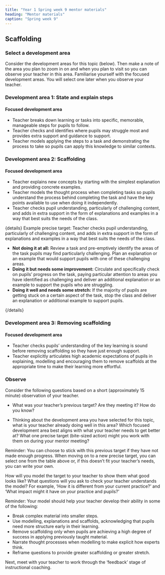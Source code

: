 ```yaml
---
title: "Year 1 Spring week 9 mentor materials"
heading: "Mentor materials"
caption: "Spring week 9"
---
```


## Scaffolding

### Select a development area

Consider the development areas for this topic (below). Then make a note of the area you plan to zoom in on and when you plan to visit so you can observe your teacher in this area. Familiarise yourself with the focused development areas. You will select one later when you observe your teacher.

### Development area 1: State and explain steps

#### Focused development area

- Teacher breaks down learning or tasks into specific, memorable, manageable steps for pupils to follow.
- Teacher checks and identifies where pupils may struggle most and provides extra support and guidance to support.
- Teacher models applying the steps to a task and demonstrating the process to take so pupils can apply this knowledge to similar contexts.  


### Development area 2: Scaffolding

#### Focused development area

- Teacher explains new concepts by starting with the simplest explanation and providing concrete examples.
- Teacher models the thought process when completing tasks so pupils understand the process behind completing the task and have the key points available to use when doing it independently.
- Teacher checks pupil understanding, particularly of challenging content, and adds in extra support in the form of explanations and examples in a way that best suits the needs of the class.

{details}
Example precise target: Teacher checks pupil understanding, particularly of challenging content, and adds in extra support in the form of explanations and examples in a way that best suits the needs of the class.

- **Not doing it at all:** Review a task and pre-emptively identify the areas of the task pupils may find particularly challenging. Plan an explanation or an example that would support pupils with one of these challenging areas.
- **Doing it but needs some improvement:** Circulate and specifically check on pupils’ progress on the task, paying particular attention to areas you have identified as challenging and deliver an additional explanation or an example to support the pupils who are struggling.
- **Doing it well and needs some stretch:** If the majority of pupils are getting stuck on a certain aspect of the task, stop the class and deliver an explanation or additional example to support pupils.

{/details}

### Development area 3: Removing scaffolding

#### Focused development area

- Teacher checks pupils’ understanding of the key learning is sound before removing scaffolding so they have just enough support.
- Teacher explicitly articulates high academic expectations of pupils in explaining, modelling and encouraging them to remove scaffolds at the appropriate time to make their learning more effortful.

### Observe

Consider the following questions based on a short (approximately 15 minute) observation of your teacher.

- What was your teacher’s previous target? Are they meeting it? How do you know?

- Thinking about the development area you have selected for this topic, what is your teacher already doing well in this area? Which focused development area best aligns with what your teacher needs to get better at? What one precise target (bite-sized action) might you work with them on during your mentor meeting?

Reminder: You can choose to stick with this previous target if they have not made enough progress. When moving on to a new precise target, you can select one from the table above or, if this doesn’t fit your teacher’s needs, you can write your own.

How will you model the target to your teacher to show them what good looks like? What questions will you ask to check your teacher understands the model? For example, ‘How it is different from your current practice?’ and ‘What impact might it have on your practice and pupils?’

Reminder: Your model should help your teacher develop their ability in some of the following:

- Break complex material into smaller steps.
- Use modelling, explanations and scaffolds, acknowledging that pupils need more structure early in their learning.
- Remove scaffolding only when pupils are achieving a high degree of success in applying previously taught material.
- Narrate thought processes when modelling to make explicit how experts think.
- Reframe questions to provide greater scaffolding or greater stretch.

Next, meet with your teacher to work through the ‘feedback’ stage of instructional coaching.
